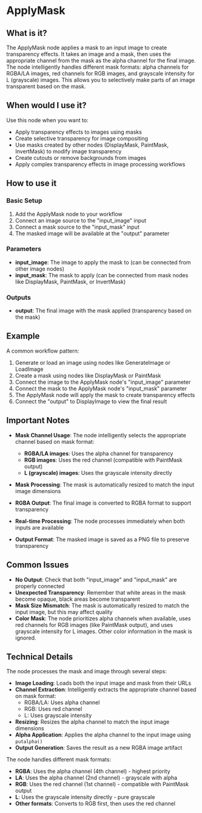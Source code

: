 # ApplyMask

## What is it?

The ApplyMask node applies a mask to an input image to create transparency effects. It takes an image and a mask, then uses the appropriate channel from the mask as the alpha channel for the final image. The node intelligently handles different mask formats: alpha channels for RGBA/LA images, red channels for RGB images, and grayscale intensity for L (grayscale) images. This allows you to selectively make parts of an image transparent based on the mask.

## When would I use it?

Use this node when you want to:

- Apply transparency effects to images using masks
- Create selective transparency for image compositing
- Use masks created by other nodes (DisplayMask, PaintMask, InvertMask) to modify image transparency
- Create cutouts or remove backgrounds from images
- Apply complex transparency effects in image processing workflows

## How to use it

### Basic Setup

1. Add the ApplyMask node to your workflow
1. Connect an image source to the "input_image" input
1. Connect a mask source to the "input_mask" input
1. The masked image will be available at the "output" parameter

### Parameters

- **input_image**: The image to apply the mask to (can be connected from other image nodes)
- **input_mask**: The mask to apply (can be connected from mask nodes like DisplayMask, PaintMask, or InvertMask)

### Outputs

- **output**: The final image with the mask applied (transparency based on the mask)

## Example

A common workflow pattern:

1. Generate or load an image using nodes like GenerateImage or LoadImage
1. Create a mask using nodes like DisplayMask or PaintMask
1. Connect the image to the ApplyMask node's "input_image" parameter
1. Connect the mask to the ApplyMask node's "input_mask" parameter
1. The ApplyMask node will apply the mask to create transparency effects
1. Connect the "output" to DisplayImage to view the final result

## Important Notes

- **Mask Channel Usage**: The node intelligently selects the appropriate channel based on mask format:

  - **RGBA/LA images**: Uses the alpha channel for transparency
  - **RGB images**: Uses the red channel (compatible with PaintMask output)
  - **L (grayscale) images**: Uses the grayscale intensity directly
  
- **Mask Processing**: The mask is automatically resized to match the input image dimensions
- **RGBA Output**: The final image is converted to RGBA format to support transparency
- **Real-time Processing**: The node processes immediately when both inputs are available
- **Output Format**: The masked image is saved as a PNG file to preserve transparency

## Common Issues

- **No Output**: Check that both "input_image" and "input_mask" are properly connected
- **Unexpected Transparency**: Remember that white areas in the mask become opaque, black areas become transparent
- **Mask Size Mismatch**: The mask is automatically resized to match the input image, but this may affect quality
- **Color Mask**: The node prioritizes alpha channels when available, uses red channels for RGB images (like PaintMask output), and uses grayscale intensity for L images. Other color information in the mask is ignored.

## Technical Details

The node processes the mask and image through several steps:

- **Image Loading**: Loads both the input image and mask from their URLs
- **Channel Extraction**: Intelligently extracts the appropriate channel based on mask format:
  - RGBA/LA: Uses alpha channel
  - RGB: Uses red channel  
  - L: Uses grayscale intensity
- **Resizing**: Resizes the alpha channel to match the input image dimensions
- **Alpha Application**: Applies the alpha channel to the input image using `putalpha()`
- **Output Generation**: Saves the result as a new RGBA image artifact

The node handles different mask formats:

- **RGBA**: Uses the alpha channel (4th channel) - highest priority
- **LA**: Uses the alpha channel (2nd channel) - grayscale with alpha
- **RGB**: Uses the red channel (1st channel) - compatible with PaintMask output
- **L**: Uses the grayscale intensity directly - pure grayscale
- **Other formats**: Converts to RGB first, then uses the red channel
